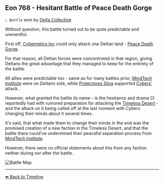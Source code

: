 ## Eon 768 - Hesitant Battle of Peace Death Gorge

`⚔️ Battle` won by [Delta Collective](https://zeithalt.github.io/r/delta_collective.html)

Without question, this battle turned out to be quite predictable and uneventful.

First off, [Cybernetics Inc](https://zeithalt.github.io/r/cybernetics_inc.html) could only attack one Deltan land - [Peace Death Gorge](https://zeithalt.github.io/r/peace_death_gorge.html).

For that reason, all Deltan forces were concentrated in that region, giving Deltans the great advantage that they managed to keep for the entirety of the battle.

All allies were predictable too - same as for many battles prior, [MindTech Institute](https://zeithalt.github.io/r/mindtech_institute.html) were on _Deltans_ side, while [Protectores Silva](https://zeithalt.github.io/r/protectores_silva.html) supported [Cybers'](https://zeithalt.github.io/r/cybers.html) attack. 

However, what granted the battle its name - is the hesitance and drama CI reportedly had with rumored preparation for attacking the [Timeless Desert](https://zeithalt.github.io/r/timeless_desert.html) - and the attack on it being called off at the last moment with Cybers changing their minds about it several times.

It's said, that what made them to change their minds in the end was the promised creation of a new faction in the Timeless Desert, and that the battle there could've undermined their peaceful separation process from [MindTech Institute](https://zeithalt.github.io/r/mindtech_institute.html).

However, there were no official statements about this from any faction neither during nor after the battle.

![Battle Map](https://zeithalt.github.io/t/m/eon0768.png)



----------
[⬅️ Back to Timeline](https://zeithalt.github.io/t/#eon0768)